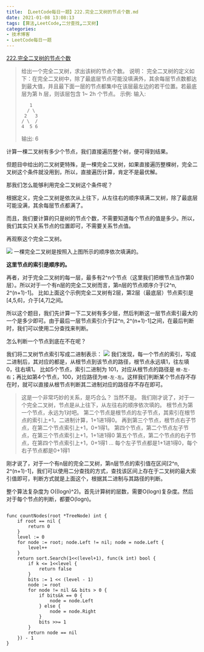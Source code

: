 ```yaml
---
title: 【LeetCode每日一题】222.完全二叉树的节点个数.md
date: 2021-01-08 13:08:13
tags: [算法,LeetCode,二分查找,二叉树]
categories:
- 技术博客
- LeetCode每日一题
---
```


[222.完全二叉树的节点个数](https://leetcode-cn.com/problems/count-complete-tree-nodes/description/)

<!-- more -->

> 给出一个完全二叉树，求出该树的节点个数。
>说明：
>完全二叉树的定义如下：在完全二叉树中，除了最底层节点可能没填满外，其余每层节点数都达到最大值，并且最下面一层的节点都集中在该层最左边的若干位置。若最底层为第 h 层，则该层包含 1~ 2h 个节点。
>示例:
>输入:
>```
>    1
>   / \
>  2   3
> / \  /
>4  5 6
>```
>输出: 6

计算一棵二叉树有多少个节点，我们直接遍历整个树，便可得到结果。

但题目中给出的二叉树更特殊，是一棵完全二叉树，如果直接遍历整棵树，完全二叉树这个条件就没用到，所以，直接遍历计算，肯定不是最优解。

那我们怎么能够利用完全二叉树这个条件呢？

根据定义，完全二叉树是依次从上往下，从左往右的顺序填满二叉树，除了最底层可能没满，其余每层节点都满了。

而且，我们要计算的只是树的节点个数，不需要知道每个节点的值是多少。所以，我们其实只关系节点的位置即可，不需要关系节点值。

再观察这个完全二叉树。

![](https://img-vnote-1251075307.cos.ap-beijing.myqcloud.com/1610332226_20210108135027678_1462776828.png)
一棵完全二叉树是按照入上图所示的顺序依次填满的。

**这里节点的索引是顺序的。**

再者，对于完全二叉树的每一层，最多有2^n个节点（这里我们把根节点当作第0层）。所以对于一个有n层的完全二叉树而言，第n层的节点顺序介于[2^n, 2^(n+1)-1]。
比如上面这个示例完全二叉树有2层，第2层（最底层）节点索引是[4,5,6]，介于[4,7]之间。

所以这个题目，我们先计算一下二叉树有多少层，然后判断这一层节点索引最大的一个是多少即可。由于最后一层节点索引介于[2^n, 2^(n+1)-1]之间，在最后判断时，我们可以使用二分查找来判断。

怎么判断一个节点到底在不在呢？

我们将二叉树节点索引写成二进制表示：
![](https://img-vnote-1251075307.cos.ap-beijing.myqcloud.com/1610332227_20210108141731990_497357340.png)
我们发现，每一个节点的索引，写成二进制后，其对应的都是，从根节点到该节点的路径，根节点永远填1，往左填0，往右填1。
比如5个节点，索引二进制为 101，对应从根节点的路径是 `根-左-右`；再比如第4个节点，100，对应路径为`根-左-左`。这样我们判断某个节点存不存在时，就可以直接从根节点判断其二进制对应的路径存不存在即可。

> 这是一个非常巧妙的关系，是巧合么？
> 当然不是。
> 我们刚才说了，对于一个完全二叉树，节点是从上往下，从左往右的顺序依次填的。
> 根节点为第一个节点，永远为1对吧。
> 第二个节点是根节点的左子节点，其索引在根节点的索引上+1，二进制计算，1+1进1得0。
> 再到第三个节点，根节点右子节点，在第二个节点索引上+1，0+1得1。
> 第四个节点，第二个节点左子节点，在第三个节点索引上+1，1+1进1得0
> 第五个节点，第二个节点的右子节点，在第四个节点索引上+1，0+1得1
> ...
> 每个左子节点都是1+1进1得0，每个右子节点都是0+1得1

刚才说了，对于一个有n层的完全二叉树，第n层节点的索引值在区间[2^n, 2^(n+1)-1]，我们可以使用二分查找的方式，查找该区间上存在于二叉树的最大索引值即可，判断方式就是上面这个，根据其二进制与其路径的判断。

整个算法复杂度为 O((logn)^2)。首先计算树的层数，需要O(logn)复杂度。然后对于每个节点的判断，都要O(logn)。

```golang

func countNodes(root *TreeNode) int {
    if root == nil {
        return 0
    }
    level := 0
    for node := root; node.Left != nil; node = node.Left {
        level++
    }
    return sort.Search(1<<(level+1), func(k int) bool {
        if k <= 1<<level {
            return false
        }
        bits := 1 << (level - 1)
        node := root
        for node != nil && bits > 0 {
            if bits&k == 0 {
                node = node.Left
            } else {
                node = node.Right
            }
            bits >>= 1
        }
        return node == nil
    }) - 1
}

```